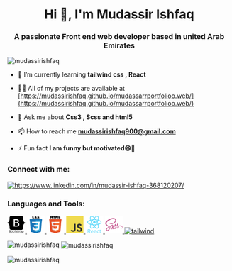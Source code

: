 <h1 align="center">Hi 👋, I'm Mudassir Ishfaq</h1>
<h3 align="center">A passionate Front end web developer based in united Arab Emirates</h3>

<p align="left"> <img src="https://komarev.com/ghpvc/?username=mudassirishfaq&label=Profile%20views&color=0e75b6&style=flat" alt="mudassirishfaq" /> </p>

- 🌱 I’m currently learning **tailwind css , React**

- 👨‍💻 All of my projects are available at [https://mudassirishfaq.github.io/mudassarrportfolioo.web/](https://mudassirishfaq.github.io/mudassarrportfolioo.web/)

- 💬 Ask me about **Css3 , Scss and html5**

- 📫 How to reach me **mudassirishfaq900@gmail.com**

- ⚡ Fun fact **I am funny but motivated😆🥇**

<h3 align="left">Connect with me:</h3>
<p align="left">
<a href="https://linkedin.com/in/https://www.linkedin.com/in/mudassir-ishfaq-368120207/" target="blank"><img align="center" src="https://raw.githubusercontent.com/rahuldkjain/github-profile-readme-generator/master/src/images/icons/Social/linked-in-alt.svg" alt="https://www.linkedin.com/in/mudassir-ishfaq-368120207/" height="30" width="40" /></a>
</p>

<h3 align="left">Languages and Tools:</h3>
<p align="left"> <a href="https://getbootstrap.com" target="_blank" rel="noreferrer"> <img src="https://raw.githubusercontent.com/devicons/devicon/master/icons/bootstrap/bootstrap-plain-wordmark.svg" alt="bootstrap" width="40" height="40"/> </a> <a href="https://www.w3schools.com/css/" target="_blank" rel="noreferrer"> <img src="https://raw.githubusercontent.com/devicons/devicon/master/icons/css3/css3-original-wordmark.svg" alt="css3" width="40" height="40"/> </a> <a href="https://www.w3.org/html/" target="_blank" rel="noreferrer"> <img src="https://raw.githubusercontent.com/devicons/devicon/master/icons/html5/html5-original-wordmark.svg" alt="html5" width="40" height="40"/> </a> <a href="https://developer.mozilla.org/en-US/docs/Web/JavaScript" target="_blank" rel="noreferrer"> <img src="https://raw.githubusercontent.com/devicons/devicon/master/icons/javascript/javascript-original.svg" alt="javascript" width="40" height="40"/> </a> <a href="https://reactjs.org/" target="_blank" rel="noreferrer"> <img src="https://raw.githubusercontent.com/devicons/devicon/master/icons/react/react-original-wordmark.svg" alt="react" width="40" height="40"/> </a> <a href="https://sass-lang.com" target="_blank" rel="noreferrer"> <img src="https://raw.githubusercontent.com/devicons/devicon/master/icons/sass/sass-original.svg" alt="sass" width="40" height="40"/> </a> <a href="https://tailwindcss.com/" target="_blank" rel="noreferrer"> <img src="https://www.vectorlogo.zone/logos/tailwindcss/tailwindcss-icon.svg" alt="tailwind" width="40" height="40"/> </a> </p>

<p><img align="left" src="https://github-readme-stats.vercel.app/api/top-langs?username=mudassirishfaq&show_icons=true&locale=en&layout=compact" alt="mudassirishfaq" /></p>

<p>&nbsp;<img align="center" src="https://github-readme-stats.vercel.app/api?username=mudassirishfaq&show_icons=true&locale=en" alt="mudassirishfaq" /></p>

<p><img align="center" src="https://github-readme-streak-stats.herokuapp.com/?user=mudassirishfaq&" alt="mudassirishfaq" /></p>
